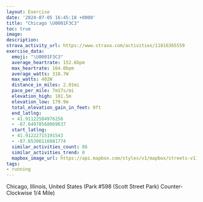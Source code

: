 ```yaml
---
layout: Exercise
date: '2024-07-05 16:45:18 +0000'
title: "Chicago \U0001F3C3"
toc: true
image:
description:
strava_activity_url: https://www.strava.com/activities/11816365559
exercise_data:
  emoji: "\U0001F3C3"
  average_heartrate: 152.6bpm
  max_heartrate: 164.0bpm
  average_watts: 318.7W
  max_watts: 402W
  distance_in_miles: 2.01mi
  pace_per_mile: 7m17s/mi
  elevation_high: 181.5m
  elevation_low: 179.9m
  total_elevation_gain_in_feet: 0ft
  end_latlng:
  - 41.91122584976256
  - -87.64978568069637
  start_latlng:
  - 41.91222715191543
  - -87.65306116081774
  similar_activities_count: 86
  similar_activities_trend: 0
  mapbox_image_url: https://api.mapbox.com/styles/v1/mapbox/streets-v11/static/path-5+787af2-1.0(i%7Bx~F%60l~uOCa%40Di%40%3Fc%40EUMM%3FCb%40c%40%7CAiC%40k%40PgAAg%40KS%3FCRQFOEe%40BcGEwEBcADEJABABM%40kDEuC%3FeAD%5BHCn%40Bp%40ARFBNE%7CCHxAFVNPJFRD%5E%3F%7C%40CVOJSHc%40CeA%40u%40E%7B%40GWIKSMMAq%40%40_%40BSFKHMTGXC%5C%3FbADzADNHNRLRD~%40CXCVMLQDS%40_%40%3F_BCeAIWOQSI%5BC%7D%40DMBWPM%5CE%5CArABnAH%5ENRPHzACJCRINOHYBSAmBC%7D%40Ia%40IMKIWC%7BAFUPMTIl%40AxADfAFTHLPNRBn%40Ax%40INIJUBU%3FiACgBCWMUOOKCkCEICYM_%40FWCm%40BKBGFWDCBAPB%5EA%60%40HhC%40zB%3FjEBfBApBHt%40Ib%40%3FP),pin-s-s+e5b22e(-87.65137,41.91173),pin-s-f+89ae00(-87.64802999999995,41.911040000000014)/auto/800x800?access_token=pk.eyJ1Ijoiam9zaGJlY2ttYW4iLCJhIjoiY205eWR2aDd1MWZ6djJrbXc4a3M0bWZleiJ9.XiG9OWkNcZk2QzjJbxLB4A
tags:
- running
---
```




Chicago, Illinois, United States (Park #598 (Scott Street Park) Counter-Clockwise 1/4 Mile)
